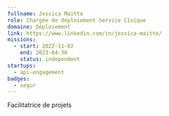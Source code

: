 ```yaml
---
fullname: Jessica Maitte
role: Chargée de déploiement Service Civique
domaine: Déploiement
link: https://www.linkedin.com/in/jessica-maitte/
missions:
  - start: 2022-11-02
    end: 2023-04-30
    status: independent
startups:
  - api-engagement
badges:
  - segur
---
```


Facilitatrice de projets
